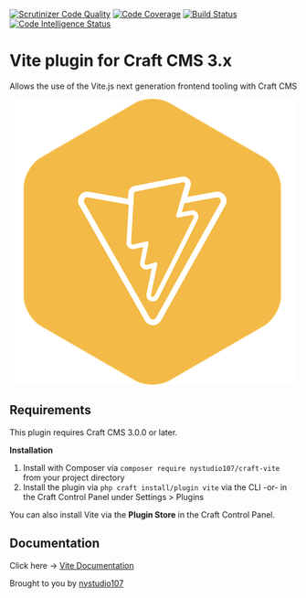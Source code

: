 [![Scrutinizer Code Quality](https://scrutinizer-ci.com/g/nystudio107/craft-vite/badges/quality-score.png?b=v1)](https://scrutinizer-ci.com/g/nystudio107/craft-vite/?branch=v1) [![Code Coverage](https://scrutinizer-ci.com/g/nystudio107/craft-vite/badges/coverage.png?b=v1)](https://scrutinizer-ci.com/g/nystudio107/craft-vite/?branch=v1) [![Build Status](https://scrutinizer-ci.com/g/nystudio107/craft-vite/badges/build.png?b=v1)](https://scrutinizer-ci.com/g/nystudio107/craft-vite/build-status/v1) [![Code Intelligence Status](https://scrutinizer-ci.com/g/nystudio107/craft-vite/badges/code-intelligence.svg?b=v1)](https://scrutinizer-ci.com/code-intelligence)

# Vite plugin for Craft CMS 3.x

Allows the use of the Vite.js next generation frontend tooling with Craft CMS

![Screenshot](./docs/docs/resources/img/plugin-logo.png)

## Requirements

This plugin requires Craft CMS 3.0.0 or later.

**Installation**

1. Install with Composer via `composer require nystudio107/craft-vite` from your project directory
2. Install the plugin via `php craft install/plugin vite` via the CLI -or- in the Craft Control Panel under Settings > Plugins

You can also install Vite via the **Plugin Store** in the Craft Control Panel.

## Documentation

Click here -> [Vite Documentation](https://nystudio107.com/plugins/vite/documentation)

Brought to you by [nystudio107](http://nystudio107.com)
